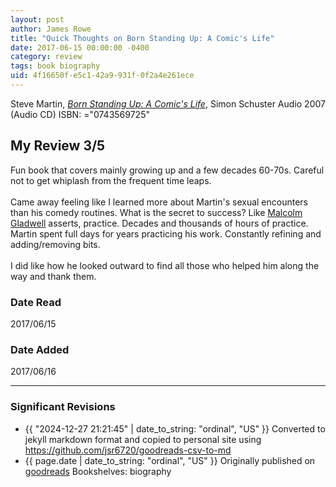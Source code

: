 ```yaml
---
layout: post
author: James Rowe
title: "Quick Thoughts on Born Standing Up: A Comic's Life"
date: 2017-06-15 00:00:00 -0400
category: review
tags: book biography
uid: 4f16650f-e5c1-42a9-931f-0f2a4e261ece
---
```


Steve Martin, *[Born Standing Up: A Comic's Life](https://www.goodreads.com/book/show/1820790)*,  Simon  Schuster Audio 2007 (Audio CD) ISBN: ="0743569725"

## My Review 3/5

Fun book that covers mainly growing up and a few decades 60-70s. Careful not to get whiplash from the frequent time leaps.<br/><br/>Came away feeling like I learned more about Martin's sexual encounters than his comedy routines. What is the secret to success? Like [Malcolm Gladwell](https://www.goodreads.com/author/show/1439) asserts, practice. Decades and thousands of hours of practice. Martin spent full days for years practicing his work. Constantly refining and adding/removing bits.<br/><br/>I did like how he looked outward to find all those who helped him along the way and thank them.

### Date Read
2017/06/15

### Date Added
2017/06/16

---

### Significant Revisions

- {{ "2024-12-27 21:21:45" | date_to_string: "ordinal", "US" }} Converted to jekyll markdown format and copied to personal site using <https://github.com/jsr6720/goodreads-csv-to-md>
- {{ page.date | date_to_string: "ordinal", "US" }} Originally published on [goodreads](https://www.goodreads.com) Bookshelves: biography